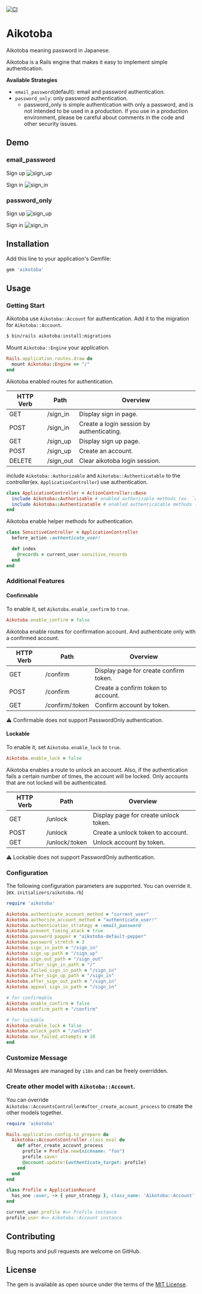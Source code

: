 [![CI](https://github.com/madogiwa0124/aikotoba/actions/workflows/ci.yml/badge.svg)](https://github.com/madogiwa0124/aikotoba/actions/workflows/ci.yml)

# Aikotoba

Aikotoba meaning password in Japanese.

Aikotoba is a Rails engine that makes it easy to implement simple authentication.

**Available Strategies**

- `email_password`(default): email and password authentication.
- `password_only`: only password authentication.
  - password_only is simple authentication with only a password, and is not intended to be used in a production. If you use in a production environment, please be careful about comments in the code and other security issues.

## Demo

### email_password

Sign up
![sign_up](demo/email_password/sign_up.png "sign_up")

Sign in
![sign_in](demo/email_password/sign_in.png "sign_up")

### password_only

Sign up
![sign_up](demo/password_only/sign_up.png "sign_up")

Sign in
![sign_in](demo/password_only/sign_in.png "sign_up")

## Installation

Add this line to your application's Gemfile:

```ruby
gem 'aikotoba'
```

## Usage

### Getting Start

Aikotoba use `Aikotoba::Account` for authentication. Add it to the migration for `Aikotoba::Account`.

```sh
$ bin/rails aikotoba:install:migrations
```

Mount `Aikotoba::Engine` your application.

```ruby
Rails.application.routes.draw do
  mount Aikotoba::Engine => "/"
end
```

Aikotoba enabled routes for authentication.

| HTTP Verb | Path      | Overview                                  |
| --------- | --------- | ----------------------------------------- |
| GET       | /sign_in  | Display sign in page.                     |
| POST      | /sign_in  | Create a login session by authenticating. |
| GET       | /sign_up  | Display sign up page.                     |
| POST      | /sign_up  | Create an account.                        |
| DELETE    | /sign_out | Clear aikotoba login session.             |

include `Aikotoba::Authorizable` and `Aikotoba::Authenticatable` to the controller(ex. `ApplicationController`) use authentication.

```ruby
class ApplicationController < ActionController::Base
  include Aikotoba::Authorizable # enabled authorizable methods (ex. `authenticate_user!`)
  include Aikotoba::Authenticatable # enabled authenticatable methods (ex. `current_user`)
end
```

Aikotoba enable helper methods for authentication.

```ruby
class SensitiveController < ApplicationController
  before_action :authenticate_user!

  def index
    @records = current_user.sensitive_records
  end
end
```

### Additional Features

#### Confirmable

To enable it, set `Aikotoba.enable_confirm` to `true`.

```ruby
Aikotoba.enable_confirm = false
```

Aikotoba enable routes for confirmation account. And authenticate only with a confirmed account.

| HTTP Verb | Path            | Overview                               |
| --------- | --------------- | -------------------------------------- |
| GET       | /confirm        | Display page for create confirm token. |
| POST      | /confirm        | Create a confirm token to account.     |
| GET       | /confirm/:token | Confirm account by token.              |

:warning: Confirmable does not support PasswordOnly authentication.

#### Lockable

To enable it, set `Aikotoba.enable_lock` to `true`.

```ruby
Aikotoba.enable_lock = false
```

Aikotoba enables a route to unlock an account. Also, if the authentication fails a certain number of times, the account will be locked. Only accounts that are not locked will be authenticated.

| HTTP Verb | Path           | Overview                              |
| --------- | -------------- | ------------------------------------- |
| GET       | /unlock        | Display page for create unlock token. |
| POST      | /unlock        | Create a unlock token to account.     |
| GET       | /unlock/:token | Unlock account by token.              |

:warning: Lockable does not support PasswordOnly authentication.

### Configuration

The following configuration parameters are supported. You can override it. (ex. `initializers/aikotoba.rb`)

```ruby
require 'aikotoba'

Aikotoba.authenticate_account_method = "current_user"
Aikotoba.authorize_account_method = "authenticate_user!"
Aikotoba.authentication_strategy = :email_password
Aikotoba.prevent_timing_atack = true
Aikotoba.password_papper = "aikotoba-default-pepper"
Aikotoba.password_stretch = 3
Aikotoba.sign_in_path = "/sign_in"
Aikotoba.sign_up_path = "/sign_up"
Aikotoba.sign_out_path = "/sign_out"
Aikotoba.after_sign_in_path = "/"
Aikotoba.failed_sign_in_path = "/sign_in"
Aikotoba.after_sign_up_path = "/sign_in"
Aikotoba.after_sign_out_path = "/sign_in"
Aikotoba.appeal_sign_in_path = "/sign_in"

# for confirmable
Aikotoba.enable_confirm = false
Aikotoba.confirm_path = "/confirm"

# for lockable
Aikotoba.enable_lock = false
Aikotoba.unlock_path = "/unlock"
Aikotoba.max_failed_attempts = 10
end

```

### Customize Message

All Messages are managed by `i18n` and can be freely overridden.

### Create other model with `Aikotoba::Account`.

You can override `Aikotoba::AccountsController#after_create_account_process` to create the other models together.

```ruby
require 'aikotoba'

Rails.application.config.to_prepare do
  Aikotoba::AccountsController.class_eval do
    def after_create_account_process
      profile = Profile.new(nickname: "foo")
      profile.save!
      @account.update!(authenticate_target: profile)
    end
  end
end

class Profile < ApplicationRecord
  has_one :user, -> { your_strategy }, class_name: 'Aikotoba::Account'
end

current_user.profile #=> Profile instance
profile.user #=> Aikotoba::Account instance
```

## Contributing

Bug reports and pull requests are welcome on GitHub.

## License

The gem is available as open source under the terms of the [MIT License](https://opensource.org/licenses/MIT).
